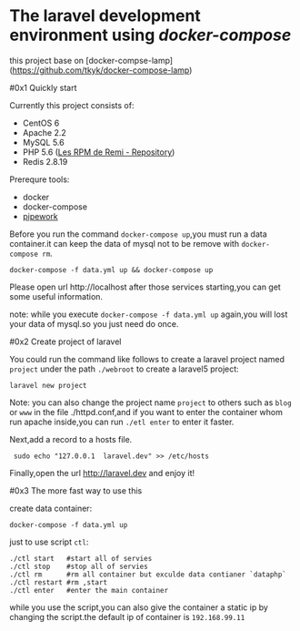 # The laravel development environment using  *docker-compose*

this project base on [docker-compse-lamp] (https://github.com/tkyk/docker-compose-lamp)


#0x1 Quickly start

Currently this project consists of:

- CentOS 6
- Apache 2.2
- MySQL 5.6
- PHP 5.6 ([Les RPM de Remi - Repository](http://rpms.famillecollet.com/))
- Redis 2.8.19

Prerequre tools:

- docker
- docker-compose
- [pipework](https://github.com/jpetazzo/pipework)

Before you run the command  `docker-compose up`,you must run a data container.it can keep the data of mysql not to be remove with `docker-compose rm`.

    docker-compose -f data.yml up && docker-compose up

Please open url http://localhost after those services starting,you can get some useful information.

note:
     while you execute `docker-compose -f data.yml up` again,you will lost your data of mysql.so you just need do once.
     

#0x2 Create project of laravel

You could run the command like follows to create a laravel project named `project` under the path `./webroot` to create a laravel5 project:

    laravel new project

Note: you can also change the project name `project` to others such as `blog` or `www` in the file ./httpd.conf,and if you want to enter the container whom run apache inside,you can run `./etl enter` to enter it faster.

Next,add a record to a hosts file.

     sudo echo "127.0.0.1  laravel.dev" >> /etc/hosts


Finally,open the url http://laravel.dev and enjoy it!

#0x3 The more fast way to use this

create data container:

    docker-compose -f data.yml up

just to use script `ctl`:
	
    ./ctl start   #start all of servies
    ./ctl stop    #stop all of servies
    ./ctl rm      #rm all container but exculde data contianer `dataphp`
    ./ctl restart #rm ,start
    ./ctl enter   #enter the main container

while you use the script,you can also give the container a static ip by changing the script.the default ip of container is `192.168.99.11`
